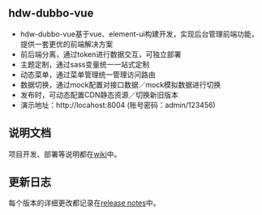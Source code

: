 ## hdw-dubbo-vue
- hdw-dubbo-vue基于vue、element-ui构建开发，实现后台管理前端功能，提供一套更优的前端解决方案
- 前后端分离，通过token进行数据交互，可独立部署
- 主题定制，通过sass变量统一一站式定制
- 动态菜单，通过菜单管理统一管理访问路由
- 数据切换，通过mock配置对接口数据／mock模拟数据进行切换
- 发布时，可动态配置CDN静态资源／切换新旧版本
- 演示地址：http://locahost:8004 (账号密码：admin/123456)



## 说明文档
项目开发、部署等说明都在[wiki](https://github.com/tumao2/hdw-dubbo-vue/wiki)中。


## 更新日志
每个版本的详细更改都记录在[release notes](https://github.com/tumao2/hdw-dubbo-vue/releases)中。

